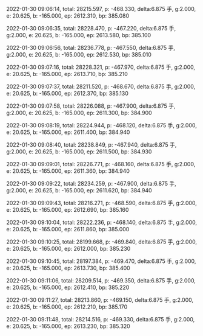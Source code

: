 2022-01-30 09:06:14, total: 28215.597, p: -468.330, delta:6.875 手, g:2.000, e: 20.625, b: -165.000, ep: 2612.310, bp: 385.080

2022-01-30 09:06:35, total: 28228.470, p: -467.220, delta:6.875 手, g:2.000, e: 20.625, b: -165.000, ep: 2613.580, bp: 385.100

2022-01-30 09:06:56, total: 28236.778, p: -467.550, delta:6.875 手, g:2.000, e: 20.625, b: -165.000, ep: 2612.530, bp: 385.010

2022-01-30 09:07:16, total: 28228.321, p: -467.970, delta:6.875 手, g:2.000, e: 20.625, b: -165.000, ep: 2613.710, bp: 385.210

2022-01-30 09:07:37, total: 28211.520, p: -468.670, delta:6.875 手, g:2.000, e: 20.625, b: -165.000, ep: 2612.370, bp: 385.130

2022-01-30 09:07:58, total: 28226.088, p: -467.900, delta:6.875 手, g:2.000, e: 20.625, b: -165.000, ep: 2611.300, bp: 384.900

2022-01-30 09:08:19, total: 28224.944, p: -468.120, delta:6.875 手, g:2.000, e: 20.625, b: -165.000, ep: 2611.400, bp: 384.940

2022-01-30 09:08:40, total: 28238.849, p: -467.940, delta:6.875 手, g:2.000, e: 20.625, b: -165.000, ep: 2611.500, bp: 384.930

2022-01-30 09:09:01, total: 28226.771, p: -468.160, delta:6.875 手, g:2.000, e: 20.625, b: -165.000, ep: 2611.360, bp: 384.940

2022-01-30 09:09:22, total: 28234.259, p: -467.900, delta:6.875 手, g:2.000, e: 20.625, b: -165.000, ep: 2611.620, bp: 384.940

2022-01-30 09:09:43, total: 28216.271, p: -468.590, delta:6.875 手, g:2.000, e: 20.625, b: -165.000, ep: 2612.690, bp: 385.160

2022-01-30 09:10:04, total: 28222.236, p: -468.140, delta:6.875 手, g:2.000, e: 20.625, b: -165.000, ep: 2611.860, bp: 385.000

2022-01-30 09:10:25, total: 28199.668, p: -469.840, delta:6.875 手, g:2.000, e: 20.625, b: -165.000, ep: 2612.000, bp: 385.230

2022-01-30 09:10:45, total: 28197.384, p: -469.470, delta:6.875 手, g:2.000, e: 20.625, b: -165.000, ep: 2613.730, bp: 385.400

2022-01-30 09:11:06, total: 28209.514, p: -469.350, delta:6.875 手, g:2.000, e: 20.625, b: -165.000, ep: 2612.410, bp: 385.220

2022-01-30 09:11:27, total: 28213.860, p: -469.150, delta:6.875 手, g:2.000, e: 20.625, b: -165.000, ep: 2612.210, bp: 385.170

2022-01-30 09:11:48, total: 28214.516, p: -469.330, delta:6.875 手, g:2.000, e: 20.625, b: -165.000, ep: 2613.230, bp: 385.320